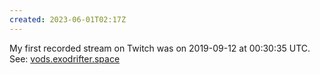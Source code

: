 ```yaml
---
created: 2023-06-01T02:17Z
---
```


My first recorded stream on Twitch was on 2019-09-12 at 00:30:35 UTC. See: [vods.exodrifter.space](https://vods.exodrifter.space/2019/09/12/0030)
